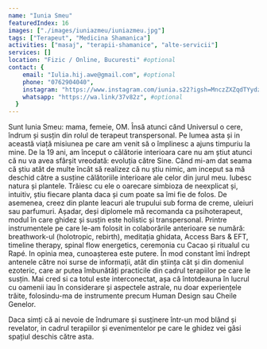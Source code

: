 ```yaml
---
name: "Iunia Smeu"
featuredIndex: 16
images: ["./images/iuniazmeu/iuniazmeu.jpg"]
tags: ["Terapeut", "Medicina Shamanica"]
activities: ["masaj", "terapii-shamanice", "alte-servicii"]
services: []
location: "Fizic / Online, Bucuresti" #optional
contact: {
    email: "Iulia.hij.awe@gmail.com", #optional
    phone: "0762904040",
    instagram: "https://www.instagram.com/iunia.s22?igsh=MnczZXZqdTYydzkw", #optional
    whatsapp: "https://wa.link/37v82z", #optional
  }
---
```


Sunt Iunia Smeu: mama, femeie, OM.
Însă atunci când Universul o cere, îndrum și susțin din rolul de terapeut transpersonal.
Pe lumea asta și in această viață misiunea pe care am venit să o împlinesc a ajuns timpuriu la mine. De la 19 ani, am început o călătorie interioara care nu am știut atunci că nu va avea sfârșit vreodată: evoluția către Sine.
Când mi-am dat seama că știu atât de multe încât să realizez că nu știu nimic, am inceput sa mă deschid către a susține călătoriile interioare ale celor din jurul meu.
Iubesc natura și plantele. Trăiesc cu ele o oarecare simbioza de neexplicat și, intuitiv, știu fiecare planta daca și cum poate sa îmi fie de folos. De asemenea, creez din plante leacuri ale trupului sub forma de creme, uleiuri sau parfumuri.
Așadar, deși diplomele mă recomanda ca psihoterapeut, modul în care ghidez și susțin este holistic și transpersonal.
Printre instrumentele pe care le-am folosit in colaborările anterioare se numără: breathwork-ul (holotropic, rebirth), meditația ghidata, Access Bars & EFT, timeline therapy, spinal flow energetics, ceremonia cu Cacao și ritualul cu Rapé.
In opinia mea, cunoașterea este putere. În mod constant îmi îndrept antenele către noi surse de informații, atât din știința cât și din domeniul ezoteric, care ar putea îmbunătăți practicile din cadrul terapiilor pe care le susțin.
Mai cred si ca totul este interconectat, așa că întotdeauna în lucrul cu oamenii iau în considerare și aspectele astrale, nu doar experiențele trăite, folosindu-ma de instrumente precum Human Design sau Cheile Genelor.

Daca simți că ai nevoie de îndrumare și susținere într-un mod blând și revelator, in cadrul terapiilor și evenimentelor pe care le ghidez vei găsi spațiul deschis către asta.
